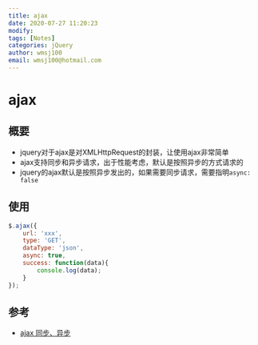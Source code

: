 ```yaml
---
title: ajax
date: 2020-07-27 11:20:23
modify: 
tags: [Notes]
categories: jQuery
author: wmsj100
email: wmsj100@hotmail.com
---
```


# ajax

## 概要

- jquery对于ajax是对XMLHttpRequest的封装，让使用ajax非常简单
- ajax支持同步和异步请求，出于性能考虑，默认是按照异步的方式请求的
- jquery的ajax默认是按照异步发出的，如果需要同步请求，需要指明`async: false`

## 使用

```js
$.ajax({
	url: 'xxx',
	type: 'GET',
	dataType: 'json',
	async: true,
	success: function(data){
		console.log(data);
	}
});
```

## 参考

- [ajax 同步、异步](https://blog.csdn.net/ligang2585116/article/details/45484619)
